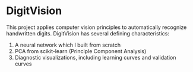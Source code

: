 # DigitVision

This project applies computer vision principles to automatically recognize handwritten digits.  DigitVision has several defining characteristics:

1.  A neural network which I built from scratch
2.  PCA from scikit-learn (Principle Component Analysis)
3.  Diagnostic visualizations, including learning curves and validation curves
